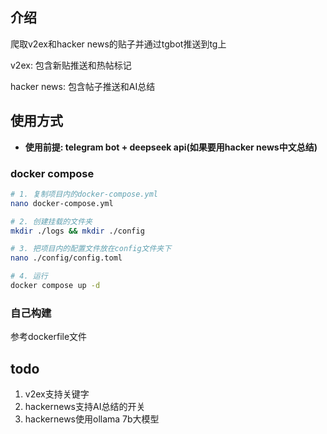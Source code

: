 ## 介绍
爬取v2ex和hacker news的贴子并通过tgbot推送到tg上

v2ex: 包含新贴推送和热帖标记

hacker news: 包含帖子推送和AI总结


## 使用方式
- **使用前提: telegram bot + deepseek api(如果要用hacker news中文总结)**


### docker compose
~~~bash
# 1. 复制项目内的docker-compose.yml
nano docker-compose.yml

# 2. 创建挂载的文件夹
mkdir ./logs && mkdir ./config

# 3. 把项目内的配置文件放在config文件夹下
nano ./config/config.toml

# 4. 运行
docker compose up -d
~~~

### 自己构建
参考dockerfile文件

## todo
1. v2ex支持关键字
2. hackernews支持AI总结的开关
3. hackernews使用ollama 7b大模型